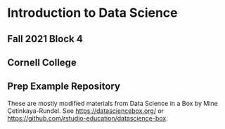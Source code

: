 ﻿# Introduction to Data Science
## Fall 2021 Block 4
## Cornell College
## Prep Example Repository

These are mostly modified materials from Data Science in a Box by Mine Çetinkaya-Rundel. See https://datasciencebox.org/ or https://github.com/rstudio-education/datascience-box.



